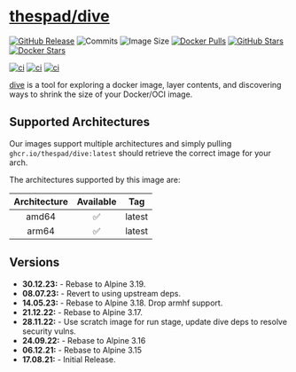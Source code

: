# [thespad/dive](https://github.com/thespad/docker-dive)

[![GitHub Release](https://img.shields.io/github/release/thespad/docker-dive.svg?color=26689A&labelColor=555555&logoColor=ffffff&style=for-the-badge&logo=github)](https://github.com/thespad/docker-dive/releases)
![Commits](https://img.shields.io/github/commits-since/thespad/docker-dive/latest?color=26689A&include_prereleases&logo=github&style=for-the-badge)
![Image Size](https://img.shields.io/docker/image-size/thespad/dive/latest?color=26689A&labelColor=555555&logoColor=ffffff&style=for-the-badge&label=Size)
[![Docker Pulls](https://img.shields.io/docker/pulls/thespad/dive.svg?color=26689A&labelColor=555555&logoColor=ffffff&style=for-the-badge&label=pulls&logo=docker)](https://hub.docker.com/r/thespad/dive)
[![GitHub Stars](https://img.shields.io/github/stars/thespad/docker-dive.svg?color=26689A&labelColor=555555&logoColor=ffffff&style=for-the-badge&logo=github)](https://github.com/thespad/docker-dive)
[![Docker Stars](https://img.shields.io/docker/stars/thespad/dive.svg?color=26689A&labelColor=555555&logoColor=ffffff&style=for-the-badge&label=stars&logo=docker)](https://hub.docker.com/r/thespad/dive)

[![ci](https://img.shields.io/github/actions/workflow/status/thespad/docker-dive/call-check-and-release.yml?branch=main&labelColor=555555&logoColor=ffffff&style=for-the-badge&logo=github&label=Check%20For%20Upstream%20Updates)](https://github.com/thespad/docker-dive/actions/workflows/call-check-and-release.yml)
[![ci](https://img.shields.io/github/actions/workflow/status/thespad/docker-dive/call-baseimage-update.yml?branch=main&labelColor=555555&logoColor=ffffff&style=for-the-badge&logo=github&label=Check%20For%20Baseimage%20Updates)](https://github.com/thespad/docker-dive/actions/workflows/call-baseimage-update.yml)
[![ci](https://img.shields.io/github/actions/workflow/status/thespad/docker-dive/call-build-image.yml?labelColor=555555&logoColor=ffffff&style=for-the-badge&logo=github&label=Build%20Image)](https://github.com/thespad/docker-dive/actions/workflows/call-build-image.yml)

[dive](https://github.com/wagoodman/dive) is a tool for exploring a docker image, layer contents, and discovering ways to shrink the size of your Docker/OCI image.

## Supported Architectures

Our images support multiple architectures and simply pulling `ghcr.io/thespad/dive:latest` should retrieve the correct image for your arch.

The architectures supported by this image are:

| Architecture | Available | Tag |
| :----: | :----: | ---- |
| amd64 | ✅ | latest |
| arm64 | ✅ | latest |

## Versions

* **30.12.23:** - Rebase to Alpine 3.19.
* **08.07.23:** - Revert to using upstream deps.
* **14.05.23:** - Rebase to Alpine 3.18. Drop armhf support.
* **21.12.22:** - Rebase to Alpine 3.17.
* **28.11.22:** - Use scratch image for run stage, update dive deps to resolve security vulns.
* **24.09.22:** - Rebase to Alpine 3.16
* **06.12.21:** - Rebase to Alpine 3.15
* **17.08.21:** - Initial Release.
